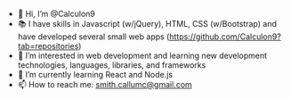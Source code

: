 - 👋 Hi, I’m @Calculon9
- 📚 I have skills in Javascript (w/jQuery), HTML, CSS (w/Bootstrap) and have developed several small web apps (https://github.com/Calculon9?tab=repositories)
- 👀 I’m interested in web development and learning new development technologies, languages, libraries, and frameworks
- 🌱 I’m currently learning React and Node.js
- 📫 How to reach me: smith.callumc@gmail.com

